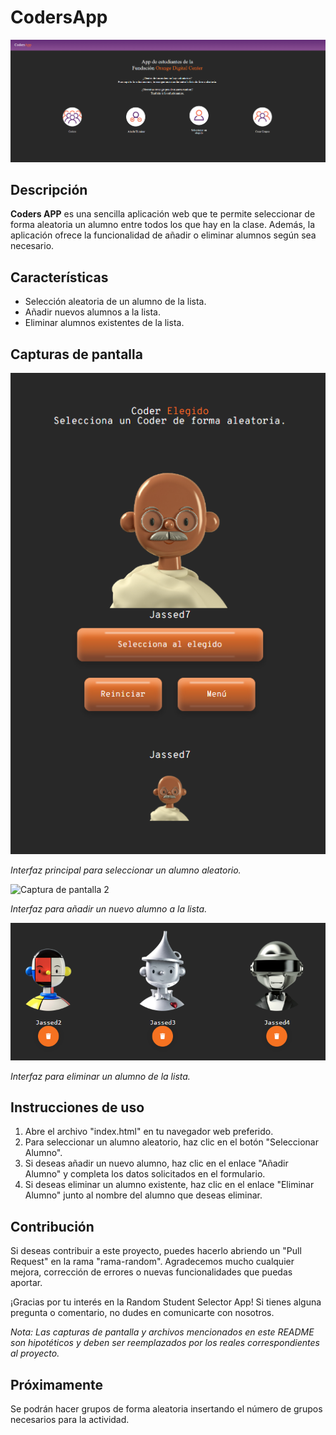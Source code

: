 # CodersApp

![Random Student Selector](capturasreadme/capturaindex.png)

## Descripción

**Coders APP** es una sencilla aplicación web que te permite seleccionar de forma aleatoria un alumno entre todos los que hay en la clase. Además, la aplicación ofrece la funcionalidad de añadir o eliminar alumnos según sea necesario.

## Características

- Selección aleatoria de un alumno de la lista.
- Añadir nuevos alumnos a la lista.
- Eliminar alumnos existentes de la lista.

## Capturas de pantalla

![Captura de pantalla 1](capturasreadme/CapturaSELECIONAR.png)


*Interfaz principal para seleccionar un alumno aleatorio.*





![Captura de pantalla 2](capturasreadme/Capturaañadir.png)


*Interfaz para añadir un nuevo alumno a la lista.*





![Captura de pantalla 3](capturasreadme/Captureliminar.png)


*Interfaz para eliminar un alumno de la lista.*

## Instrucciones de uso

1. Abre el archivo "index.html" en tu navegador web preferido.
2. Para seleccionar un alumno aleatorio, haz clic en el botón "Seleccionar Alumno".
3. Si deseas añadir un nuevo alumno, haz clic en el enlace "Añadir Alumno" y completa los datos solicitados en el formulario.
4. Si deseas eliminar un alumno existente, haz clic en el enlace "Eliminar Alumno" junto al nombre del alumno que deseas eliminar.


## Contribución

Si deseas contribuir a este proyecto, puedes hacerlo abriendo un "Pull Request" en la rama "rama-random". Agradecemos mucho cualquier mejora, corrección de errores o nuevas funcionalidades que puedas aportar.

¡Gracias por tu interés en la Random Student Selector App! Si tienes alguna pregunta o comentario, no dudes en comunicarte con nosotros.

*Nota: Las capturas de pantalla y archivos mencionados en este README son hipotéticos y deben ser reemplazados por los reales correspondientes al proyecto.*

## Próximamente

Se podrán hacer grupos de forma aleatoria insertando el número de grupos necesarios para la actividad.


